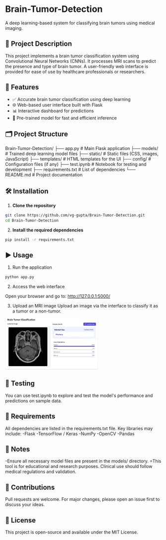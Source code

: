# Brain-Tumor-Detection

A deep learning-based system for classifying brain tumors using medical imaging.

## 🧠 Project Description

This project implements a brain tumor classification system using Convolutional Neural Networks (CNNs). It processes MRI scans to predict the presence and type of brain tumor. A user-friendly web interface is provided for ease of use by healthcare professionals or researchers.

## 🚀 Features

- ✅ Accurate brain tumor classification using deep learning
- 🌐 Web-based user interface built with Flask
- 📊 Interactive dashboard for predictions
- 🧠 Pre-trained model for fast and efficient inference

## 🗂️ Project Structure

Brain-Tumor-Detection/
├── app.py # Main Flask application
├── models/ # Trained deep learning model files
├── static/ # Static files (CSS, images, JavaScript)
├── templates/ # HTML templates for the UI
├── config/ # Configuration files (if any)
├── test.ipynb # Notebook for testing and development
├── requirements.txt # List of dependencies
└── README.md # Project documentation


## 🛠️ Installation

1. **Clone the repository**

```bash
git clone https://github.com/vg-gupta/Brain-Tumor-Detection.git
cd Brain-Tumor-Detection
```


2. **Install the required dependencies**
```bash
pip install -r requirements.txt
```

## ▶️ Usage
1. Run the application
```bash
python app.py
```
2. Access the web interface

Open your browser and go to: http://127.0.0.1:5000/

3. Upload an MRI image
Upload an image via the interface to classify it as a tumor or a non-tumor.
<img src="static/images/interface.jpg" alt="MRI Sample" width="300"/>


## 🧪 Testing
You can use test.ipynb to explore and test the model's performance and predictions on sample data.

## 📎 Requirements
All dependencies are listed in the requirements.txt file. Key libraries may include:
-Flask
-TensorFlow / Keras
-NumPy
-OpenCV
-Pandas

## 📌 Notes
-Ensure all necessary model files are present in the models/ directory.
=This tool is for educational and research purposes. Clinical use should follow medical regulations and validation.

## 🤝 Contributions
Pull requests are welcome. For major changes, please open an issue first to discuss your ideas.

## 📜 License
This project is open-source and available under the MIT License.
